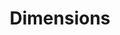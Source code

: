 ---
bigquery: https://console.cloud.google.com/bigquery?p=covid-19-dimensions-ai&page=table&d=data&t=publications
contributors: Digital Science, https://www.digital-science.com/
cost: Free for personal, non-commercial use.
description: Dimensions contains more than 100 million publications, ranging from
  articles published in scholarly journals, books and book chapters, to preprints
  and conference proceedings. All publications are contextualized with linked data
  sets, funding, publications, patents, clinical trials, and policy documents. You
  can also view associated categories, funders, institutions, and researcher profiles.
documentation: https://docs.dimensions.ai/bigquery/index.html
last_edit: 04/13/2022, 06:30:15
location: https://www.dimensions.ai/products/free/
maintained_by: Digital Science, https://www.digital-science.com/
schema_fields:
- organisation_details
- funder_org_countries
- associated_publication_arxiv_id
- end_year
- issue
- isbn
- repository_name
- publication_year
- category_icrp_ct
- resulting_publication_doi
- date_inserted
- filing_status
- original_assignee_orgs
- resulting_publication_ids
- funding_cny
- publication_ids
- labels
- date_modified
- grant_number
- category_hrcs_hc
- type
- types
- kind
- description
- funding_jpy
- category_for
- embargo_date
- legal_status
- reference_ids
- research_org_country_names
- category_rcdc
- filing_date
- funder_countries
- links
- conference
- category_hrcs_rac
- repository_id
- pages
- parent_id
- license
- supporting_grant_ids
- date
- editors
- family_members_ids
- investigators
- acknowledgements
- metrics
- associated_publication_pmid
- repository_url
- original_assignee_countries
- publication_date
- granted_date
- pmid
- email_address
- book_title
- inventor_names
- volume
- original_title
- relationships
- journal
- foa_number
- address
- current_assignee
- priority_year
- start_year
- altmetrics
- publisher
- patent_ids
- category_icrp_cso
- funder_org_state_codes
- funding_usd
- legal_events
- linkout
- research_orgs
- acronym
- aliases
- ipcr
- assignee_orgs
- category_hra
- original_assignee
- cpc
- cited_by_ids
- category_uoa
- date_print
- associated_publication_id
- funding_nzd
- priority_date
- researcher_ids
- application_number
- funding_gbp
- granted_year
- research_org_state_names
- expiration_date
- doi
- subtitles
- phase
- family_count
- citations_count
- funding_details
- assignee_countries
- family_id
- research_org_cities
- status
- registry
- acronyms
- date_normal
- citations
- funding_currency
- funding_aud
- funding_chf
- clinical_trial_ids
- language
- pmcid
- open_access_categories_v2
- active_years
- eisbn
- research_org_countries
- funder_org_cities
- conditions
- start_date
- interventions
- created_date
- funding_eur
- end_date
- established
- current_assignee_orgs
- citation_string
- source_id
- brief_title
- journal_lists
- title
- book_series_title
- gender
- research_org_city_names
- funding_cad
- funding_amount
- wikipedia_url
- arxiv_id
- associated_grant_ids
- funder_orgs
- category_bra
- categories
- current_assignee_countries
- authors
- filing_year
- mesh_headings
- year
- date_online
- jurisdiction
- associated_publication_doi
- funder_org_acronyms
- date_imported_gbq
- concepts
- original_abstract
- name
- mesh_terms
- id
- abstract
- proceedings_title
- funder_org
- external_ids
- open_access_categories
- expiration_year
- category_sdg
- research_org_state_codes
shortname: dimensions
tags:
- scholarly literature
- patents
- funding
- clinical trials
- academic profiles
terms_of_use: 'Use of both the Dimensions COVID-19 dataset and full Dimensions dataset
  are subject to the Dimensions Terms of use: https://www.dimensions.ai/policies-terms-legal '
title: Dimensions
uuid: dcff88bd-fe6b-4fdb-8159-809bf9d7bc1c
---
